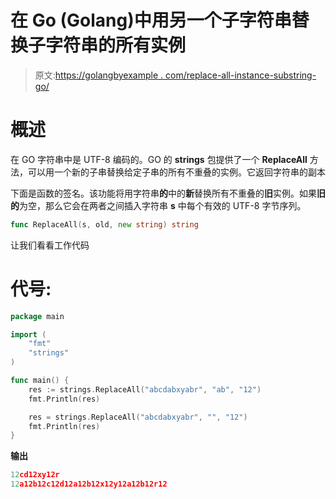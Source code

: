 # 在 Go (Golang)中用另一个子字符串替换子字符串的所有实例

> 原文:[https://golangbyexample . com/replace-all-instance-substring-go/](https://golangbyexample.com/replace-all-instances-substring-go/)

# **概述**

在 GO 字符串中是 UTF-8 编码的。GO 的 **strings** 包提供了一个 **ReplaceAll** 方法，可以用一个新的子串替换给定子串的所有不重叠的实例。它返回字符串的副本

下面是函数的签名。该功能将用字符串**的**中的**新**替换所有不重叠的**旧**实例。如果**旧的**为空，那么它会在两者之间插入字符串 **s** 中每个有效的 UTF-8 字节序列。

```go
func ReplaceAll(s, old, new string) string
```

让我们看看工作代码

# **代号:**

```go
package main

import (
    "fmt"
    "strings"
)

func main() {
    res := strings.ReplaceAll("abcdabxyabr", "ab", "12")
    fmt.Println(res)

    res = strings.ReplaceAll("abcdabxyabr", "", "12")
    fmt.Println(res)
}
```

**输出**

```go
12cd12xy12r
12a12b12c12d12a12b12x12y12a12b12r12
```